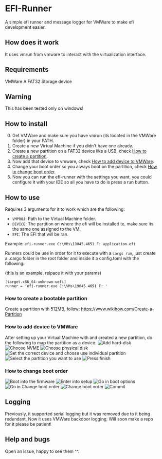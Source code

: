 # EFI-Runner
A simple efi runner and message logger for VMWare to make efi development easier.

## How does it work
It uses vmrun from vmware to interact with the virtualization interface.

## Requirements
VMWare
A FAT32 Storage device

## Warning
This has been tested only on windows!

## How to install
0. Get VMWare and make sure you have vmrun (its located in the VMWare folder) in your PATH.
1. Create a new Virtual Machine if you didn't have one already.
2. Create a new partition on a FAT32 device like a USB, check [How to create a partition](https://github.com/Azvanzed/efi-runner/blob/main/README.md#how-to-create-a-bootable-partition).
3. Now add that device to vmware, check [How to add device to VMWare](https://github.com/Azvanzed/efi-runner/blob/main/README.md#how-to-add-device-to-vmware).
4. Change your boot order so you always boot on the partition, check [How to change boot order](https://github.com/Azvanzed/efi-runner/blob/main/README.md#how-to-change-boot-order).
5. Now you can run the efi-runner with the settings you want, you could configure it with your IDE so all you have to do is press a run button.

## How to use
Requires 3 arguments for it to work which are the following:
- ```VMPROJ```: Path to the Virtual Machine folder.
- ```DEVICE```: The partition on where the efi will be installed to, make sure its the same one assigned to the VM.
- ```EFI```: The EFI that will be ran.

Example: ```efi-runner.exe C:\VMs\19045.4651 F: application.efi```

Runners could be use in order for it to execute with a ```cargo run```, just create a .cargo folder in the root folder and inside it a config.toml with the following:

(this is an example, relpace it with your params)
```
[target.x86_64-unknown-uefi]
runner = 'efi-runner.exe C:\VMs\19045.4651 F: '
```

### How to create a bootable partition
Create a partition with 512MB, follow: https://www.wikihow.com/Create-a-Partition

### How to add device to VMWare
After setting up your Virtual Machine with and created a new partition, do the following to map the partition as a device.
![Add hard-disk](https://i.imgur.com/ZZgG5Cc.png)
![Choose NVME](https://i.imgur.com/XwXgBtp.png)
![Choose physical disk](https://i.imgur.com/lBExls6.png)
![Set the correct device and choose use individual partition](https://i.imgur.com/fMPy8hv.png)
![Select the partition you want to use](https://i.imgur.com/EGWD86K.png)
![Press finish](https://i.imgur.com/JrHX3k8.png)

### How to change boot order
![Boot into the firmware](https://i.imgur.com/D2a4QPu.png)
![Enter into setup](https://i.imgur.com/Ov5VkyG.png)
![Go in boot options](https://i.imgur.com/d1ws5H5.png)
![Go in Change boot order](https://i.imgur.com/pENkwii.png)
![Change boot order](https://i.imgur.com/FTazE24.png)
![Commit](https://i.imgur.com/MNBe8XT.png)

## Logging
Previously, it supported serial logging but it was removed due to it being redundant. 
Now it uses VMWare backdoor logging; Will soon make a repo for it please be patient!

## Help and bugs
Open an issue, happy to see them ^^.
